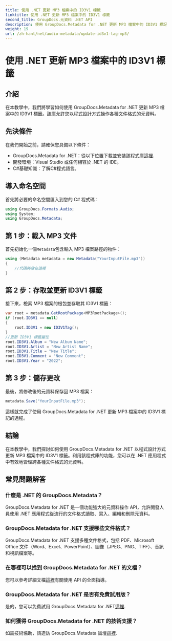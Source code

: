 ```yaml
---
title: 使用 .NET 更新 MP3 檔案中的 ID3V1 標籤
linktitle: 使用 .NET 更新 MP3 檔案中的 ID3V1 標籤
second_title: GroupDocs.元資料 .NET API
description: 使用 GroupDocs.Metadata for .NET 更新 MP3 檔案中的 ID3V1 標記。請按照本教學輕鬆操作 .NET 應用程式中的元資料。
weight: 19
url: /zh-hant/net/audio-metadata/update-id3v1-tag-mp3/
---
```


# 使用 .NET 更新 MP3 檔案中的 ID3V1 標籤

## 介紹
在本教學中，我們將學習如何使用 GroupDocs.Metadata for .NET 更新 MP3 檔案中的 ID3V1 標籤。該庫允許您以程式設計方式操作各種文件格式的元資料。
## 先決條件
在我們開始之前，請確保您具備以下條件：
- GroupDocs.Metadata for .NET：從以下位置下載並安裝該程式庫[這裡](https://releases.groupdocs.com/metadata/net/).
- 開發環境：Visual Studio 或任何相容於 .NET 的 IDE。
- C#基礎知識：了解C#程式語言。

## 導入命名空間
首先將必要的命名空間匯入到您的 C# 程式碼：
```csharp
using GroupDocs.Formats.Audio;
using System;
using GroupDocs.Metadata;
```
## 第 1 步：載入 MP3 文件
首先初始化一個`Metadata`包含輸入 MP3 檔案路徑的物件：
```csharp
using (Metadata metadata = new Metadata("YourInputFile.mp3"))
{
    //代碼將放在這裡
}
```
## 第 2 步：存取並更新 ID3V1 標籤
接下來，檢索 MP3 檔案的根包並存取其 ID3V1 標籤：
```csharp
var root = metadata.GetRootPackage<MP3RootPackage>();
if (root.ID3V1 == null)
{
    root.ID3V1 = new ID3V1Tag();
}
//更新 ID3V1 標籤屬性
root.ID3V1.Album = "New Album Name";
root.ID3V1.Artist = "New Artist Name";
root.ID3V1.Title = "New Title";
root.ID3V1.Comment = "New Comment";
root.ID3V1.Year = "2022";
```
## 第 3 步：儲存更改
最後，將修改後的元資料保存回 MP3 檔案：
```csharp
metadata.Save("YourInputFile.mp3");
```
這樣就完成了使用 GroupDocs.Metadata for .NET 更新 MP3 檔案中的 ID3V1 標記的過程。

## 結論
在本教學中，我們探討如何使用 GroupDocs.Metadata for .NET 以程式設計方式更新 MP3 檔案中的 ID3V1 標籤。利用該程式庫的功能，您可以在 .NET 應用程式中有效地管理跨各種文件格式的元資料。

## 常見問題解答
### 什麼是 .NET 的 GroupDocs.Metadata？
GroupDocs.Metadata for .NET 是一個功能強大的元資料操作 API，允許開發人員使用 .NET 應用程式從流行的文件格式讀取、寫入、編輯和刪除元資料。
### GroupDocs.Metadata for .NET 支援哪些文件格式？
GroupDocs.Metadata for .NET 支援多種文件格式，包括 PDF、Microsoft Office 文件（Word、Excel、PowerPoint）、圖像（JPEG、PNG、TIFF）、音訊和視訊檔案等。
### 在哪裡可以找到 GroupDocs.Metadata for .NET 的文檔？
您可以參考詳細文檔[這裡](https://tutorials.groupdocs.com/metadata/net/)有關使用 API 的全面指導。
### GroupDocs.Metadata for .NET 是否有免費試用版？
是的，您可以免費試用 GroupDocs.Metadata for .NET[這裡](https://releases.groupdocs.com/).
### 如何獲得 GroupDocs.Metadata for .NET 的技術支援？
如需技術協助，請造訪 GroupDocs.Metadata 論壇[這裡](https://forum.groupdocs.com/c/metadata/14).